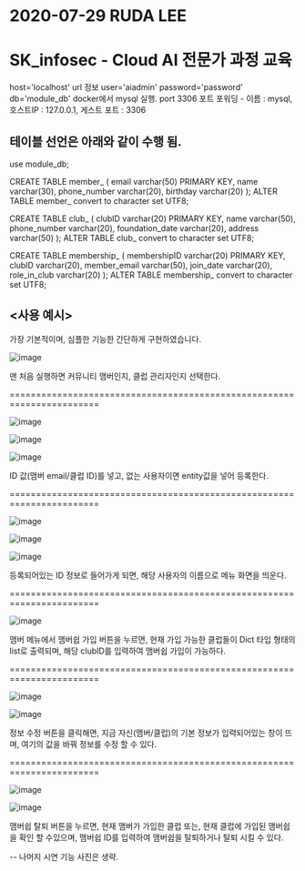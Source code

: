# 2020-07-29 RUDA LEE
# SK_infosec - Cloud AI 전문가 과정 교육 

host='localhost' url 정보
user='aiadmin'
password='password'
db='module_db'
docker에서 mysql 실행. port 3306
포트 포워딩 - 이름 : mysql, 호스트IP : 127.0.0.1, 게스트 포트 : 3306

## 테이블 선언은 아래와 같이 수행 됨.
use module_db; 
 
CREATE TABLE member_ (
 	email varchar(50) PRIMARY KEY,
 	name varchar(30),
 	phone_number varchar(20),
 	birthday varchar(20)
 );
ALTER TABLE member_ convert to character set UTF8;

CREATE TABLE club_ (
 	clubID varchar(20) PRIMARY KEY,
 	name varchar(50),
 	phone_number varchar(20),
 	foundation_date varchar(20),
 	address varchar(50)
 );
ALTER TABLE club_ convert to character set UTF8;
 
CREATE TABLE membership_ (
	membershipID varchar(20) PRIMARY KEY,
 	clubID varchar(20),
 	member_email varchar(50),
 	join_date varchar(20),
 	role_in_club varchar(20)
 );
ALTER TABLE membership_ convert to character set UTF8;


## <사용 예시>


가장 기본적이며, 심플한 기능한 간단하게 구현하였습니다.

![image](/uploads/ee9aadc1d7dac161f17b5118870d88ee/image.png)

맨 처음 실행하면 커뮤니티 맴버인지, 클럽 관리자인지 선택한다.


=======================================================================

![image](/uploads/a16fcb43feda0b254f03f4230c2cc6b0/image.png)

![image](/uploads/5a5e086a659d4d6af63879c0576c820a/image.png)

![image](/uploads/978686c2c1db13eff17417df648667d0/image.png)

ID 값(맴버 email/클럽 ID)를 넣고, 없는 사용자이면 entity값을 넣어 등록한다.




=======================================================================

![image](/uploads/fd51e327114ee92982524a82e8f8b4a0/image.png)

![image](/uploads/b797b7823885eeed2876d7f8591f5f79/image.png)

![image](/uploads/fc39283dd4247cd199eda26bda287631/image.png)

등록되어있는 ID 정보로 들어가게 되면, 해당 사용자의 이름으로 메뉴 화면을 띄운다.





=======================================================================

![image](/uploads/4d0e51908ce4cb07da7a13de5aa033bf/image.png)

맴버 메뉴에서 맴버쉽 가입 버튼을 누르면, 현재 가입 가능한 클럽들이 Dict 타입 형태의 list로 출력되며, 해당 clubID를 입력하여 맴버쉽 가입이 가능하다.




=======================================================================

![image](/uploads/e671e83082d4da5a456fdd1465666036/image.png)

![image](/uploads/8ecd7bb5207592705ee821f56793c2e8/image.png)

정보 수정 버튼을 클릭해면, 지금 자신(맴버/클럽)의 기본 정보가 입력되어있는 창이 뜨며, 여기의 값을 바꿔 정보를 수정 할 수 있다.





=======================================================================

![image](/uploads/d174086e6c0a840f28cba59b04999913/image.png)

![image](/uploads/fdabc87278de3c8e60039bfa390b6a33/image.png)

맴버쉽 탈퇴 버튼을 누르면, 현재 맴버가 가입한 클럽 또는, 현재 클럽에 가입된 맴버쉽을 확인 할 수있으며, 맴버쉽 ID를 입력하여 맴버쉽을 탈퇴하거나 탈퇴 시킬 수 있다.



-- 나머지 시연 기능 사진은 생략.